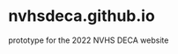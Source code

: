 # nvhsdeca.github.io

prototype for the 2022 NVHS DECA website <a href="https://dylsub.github.io/nvhsdeca"></a>

